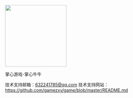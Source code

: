 <img src="http://logon1.shbp7.com/game/images/icon/zxnn.jpg" width=200>

掌心游戏-掌心牛牛

技术支持邮箱：632241785@qq.com
技术支持网站：https://github.com/gamezxy/game/blob/master/README.md
